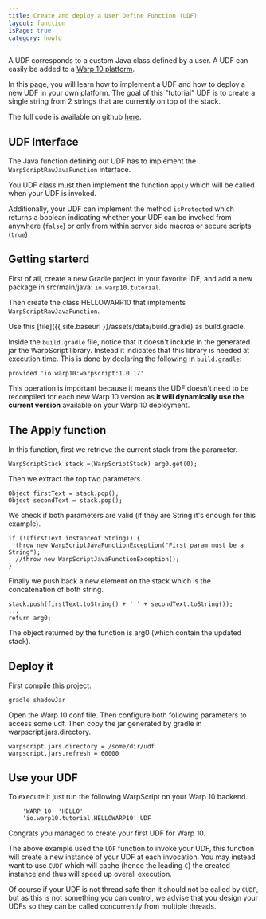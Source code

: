 ```yaml
---
title: Create and deploy a User Define Function (UDF)
layout: function
isPage: true
category: howto
---
```


A UDF corresponds to a custom Java class defined by a user. A UDF can easily be added to a [Warp 10 platform](http://www.warp10.io/).

In this page, you will learn how to implement a UDF and how to deploy a new UDF in your own platform. The goal of this "tutorial" UDF is to create a single string from 2 strings that are currently on top of the stack.

The full code is available on github [here](https://github.com/aurrelhebert/warp10-udf-tuto).

## UDF Interface

The Java function defining out UDF has to implement the `WarpScriptRawJavaFunction` interface.
 
You UDF class must then implement the function `apply` which will be called when your UDF is invoked.

Additionally, your UDF can implement the method `isProtected` which returns a boolean indicating whether your UDF can be invoked from anywhere (`false`) or only from within server side macros or secure scripts (`true`)

## Getting starterd

First of all, create a new Gradle project in your favorite IDE, and add a new package in src/main/java: `io.warp10.tutorial`.

Then create the class HELLOWARP10 that implements `WarpScriptRawJavaFunction`.

Use this [file]({{ site.baseurl }}/assets/data/build.gradle) as build.gradle. 

Inside the `build.gradle` file, notice that it doesn't include in the generated jar the WarpScript library. Instead it indicates that this library is needed at execution time. This is done by declaring the following in `build.gradle`:

```
provided 'io.warp10:warpscript:1.0.17'
```

This operation is important because it means the UDF doesn't need to be recompiled for each new Warp 10 version as **it will dynamically use the current version** available on your Warp 10 deployment.

## The Apply function

In this function, first we retrieve the current stack from the parameter.

```
WarpScriptStack stack =(WarpScriptStack) arg0.get(0);
```

Then we extract the top two parameters.

```
Object firstText = stack.pop();
Object secondText = stack.pop();
```

We check if both parameters are valid (if they are String it's enough for this example).

```
if (!(firstText instanceof String)) {
  throw new WarpScriptJavaFunctionException("First param must be a String");
  //throw new WarpScriptJavaFunctionException();
}
```

Finally we push back a new element on the stack which is the concatenation of both string.

```
stack.push(firstText.toString() + ' ' + secondText.toString());
...
return arg0;
```

The object returned by the function is arg0 (which contain the updated stack).

## Deploy it

First compile this project.

```
gradle shadowJar
```

Open the Warp 10 conf file. Then configure both following parameters to access some udf. Then copy the jar generated by gradle in warpscript.jars.directory.

```
warpscript.jars.directory = /some/dir/udf
warpscript.jars.refresh = 60000
```

## Use your UDF

To execute it just run the following WarpScript on your Warp 10 backend.

```
    'WARP 10' 'HELLO'
    'io.warp10.tutorial.HELLOWARP10' UDF
```

Congrats you managed to create your first UDF for Warp 10.

The above example used the `UDF` function to invoke your UDF, this function will create a new instance of your UDF at each invocation. You may instead want to use `CUDF` which will cache (hence the leading `C`) the created instance and thus will speed up overall execution.

Of course if your UDF is not thread safe then it should not be called by `CUDF`, but as this is not something you can control, we advise that you design your UDFs so they can be called concurrently from multiple threads.

